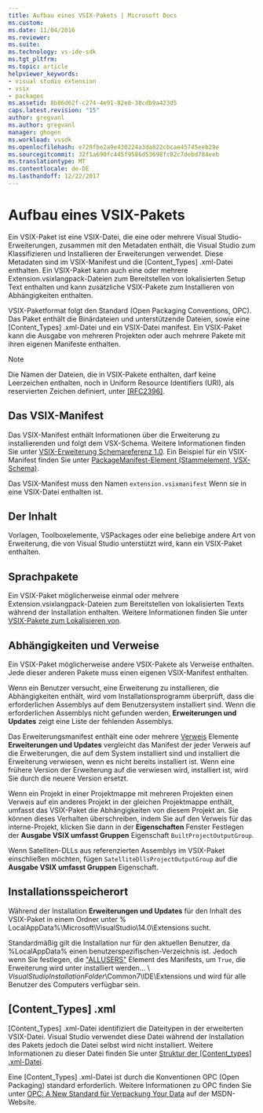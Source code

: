 ```yaml
---
title: Aufbau eines VSIX-Pakets | Microsoft Docs
ms.custom: 
ms.date: 11/04/2016
ms.reviewer: 
ms.suite: 
ms.technology: vs-ide-sdk
ms.tgt_pltfrm: 
ms.topic: article
helpviewer_keywords:
- visual studio extension
- vsix
- packages
ms.assetid: 8b86d62f-c274-4e91-82e0-38cdb9a423d5
caps.latest.revision: "15"
author: gregvanl
ms.author: gregvanl
manager: ghogen
ms.workload: vssdk
ms.openlocfilehash: e728fbe2a9e430224a3da822cbcae45745eeb29e
ms.sourcegitcommit: 32f1a690fc445f9586d53698fc82c7debd784eeb
ms.translationtype: MT
ms.contentlocale: de-DE
ms.lasthandoff: 12/22/2017
---
```

# <a name="anatomy-of-a-vsix-package"></a>Aufbau eines VSIX-Pakets
Ein VSIX-Paket ist eine VSIX-Datei, die eine oder mehrere Visual Studio-Erweiterungen, zusammen mit den Metadaten enthält, die Visual Studio zum Klassifizieren und Installieren der Erweiterungen verwendet. Diese Metadaten sind im VSIX-Manifest und die [Content_Types] .xml-Datei enthalten. Ein VSIX-Paket kann auch eine oder mehrere Extension.vsixlangpack-Dateien zum Bereitstellen von lokalisierten Setup Text enthalten und kann zusätzliche VSIX-Pakete zum Installieren von Abhängigkeiten enthalten.  
  
 VSIX-Paketformat folgt den Standard (Open Packaging Conventions, OPC). Das Paket enthält die Binärdateien und unterstützende Dateien, sowie eine [Content_Types] .xml-Datei und ein VSIX-Datei manifest. Ein VSIX-Paket kann die Ausgabe von mehreren Projekten oder auch mehrere Pakete mit ihren eigenen Manifeste enthalten.  
  
> [!NOTE]
>  Die Namen der Dateien, die in VSIX-Pakete enthalten, darf keine Leerzeichen enthalten, noch in Uniform Resource Identifiers (URI), als reservierten Zeichen definiert, unter [ \[RFC2396\]](http://go.microsoft.com/fwlink/?LinkId=90339).  
  
## <a name="the-vsix-manifest"></a>Das VSIX-Manifest  
 Das VSIX-Manifest enthält Informationen über die Erweiterung zu installierenden und folgt dem VSX-Schema. Weitere Informationen finden Sie unter [VSIX-Erweiterung Schemareferenz 1.0](http://msdn.microsoft.com/en-us/76e410ec-b1fb-4652-ac98-4a4c52e09a2b). Ein Beispiel für ein VSIX-Manifest finden Sie unter [PackageManifest-Element (Stammelement, VSX-Schema)](http://msdn.microsoft.com/en-us/f8ae42ba-775a-4d2b-976a-f556e147f187).  
  
 Das VSIX-Manifest muss den Namen `extension.vsixmanifest` Wenn sie in eine VSIX-Datei enthalten ist.  
  
## <a name="the-content"></a>Der Inhalt  
 Vorlagen, Toolboxelemente, VSPackages oder eine beliebige andere Art von Erweiterung, die von Visual Studio unterstützt wird, kann ein VSIX-Paket enthalten.  
  
## <a name="language-packs"></a>Sprachpakete  
 Ein VSIX-Paket möglicherweise einmal oder mehrere Extension.vsixlangpack-Dateien zum Bereitstellen von lokalisierten Texts während der Installation enthalten. Weitere Informationen finden Sie unter [VSIX-Pakete zum Lokalisieren von](../extensibility/localizing-vsix-packages.md).  
  
## <a name="dependencies-and-references"></a>Abhängigkeiten und Verweise  
 Ein VSIX-Paket möglicherweise andere VSIX-Pakete als Verweise enthalten. Jede dieser anderen Pakete muss einen eigenen VSIX-Manifest enthalten.  
  
 Wenn ein Benutzer versucht, eine Erweiterung zu installieren, die Abhängigkeiten enthält, wird vom Installationsprogramm überprüft, dass die erforderlichen Assemblys auf dem Benutzersystem installiert sind. Wenn die erforderlichen Assemblys nicht gefunden werden, **Erweiterungen und Updates** zeigt eine Liste der fehlenden Assemblys.  
  
 Das Erweiterungsmanifest enthält eine oder mehrere [Verweis](http://msdn.microsoft.com/en-us/32c52934-e81e-4b53-8cb6-4df45ef7bfa8) Elemente **Erweiterungen und Updates** vergleicht das Manifest der jeder Verweis auf die Erweiterungen, die auf dem System installiert sind und installiert die Erweiterung verwiesen, wenn es nicht bereits installiert ist. Wenn eine frühere Version der Erweiterung auf die verwiesen wird, installiert ist, wird Sie durch die neuere Version ersetzt.  
  
 Wenn ein Projekt in einer Projektmappe mit mehreren Projekten einen Verweis auf ein anderes Projekt in der gleichen Projektmappe enthält, umfasst das VSIX-Paket die Abhängigkeiten von diesem Projekt an. Sie können dieses Verhalten überschreiben, indem Sie auf den Verweis für das interne-Projekt, klicken Sie dann in der **Eigenschaften** Fenster Festlegen der **Ausgabe VSIX umfasst Gruppen** Eigenschaft `BuiltProjectOutputGroup`.  
  
 Wenn Satelliten-DLLs aus referenzierten Assemblys im VSIX-Paket einschließen möchten, fügen `SatelliteDllsProjectOutputGroup` auf die **Ausgabe VSIX umfasst Gruppen** Eigenschaft.  
  
## <a name="installation-location"></a>Installationsspeicherort  
 Während der Installation **Erweiterungen und Updates** für den Inhalt des VSIX-Paket in einem Ordner unter % LocalAppData%\Microsoft\VisualStudio\14.0\Extensions sucht.  
  
 Standardmäßig gilt die Installation nur für den aktuellen Benutzer, da %LocalAppData% einen benutzerspezifischen-Verzeichnis ist. Jedoch wenn Sie festlegen, die ["ALLUSERS"](http://msdn.microsoft.com/en-us/ac817f50-3276-4ddb-b467-8bbb1432455b) Element des Manifests, um `True`, die Erweiterung wird unter installiert werden... \\ *VisualStudioInstallationFolder*\Common7\IDE\Extensions und wird für alle Benutzer des Computers verfügbar sein.  
  
## <a name="contenttypesxml"></a>[Content_Types] .xml  
 [Content_Types] .xml-Datei identifiziert die Dateitypen in der erweiterten VSIX-Datei. Visual Studio verwendet diese Datei während der Installation des Pakets jedoch die Datei selbst wird nicht installiert. Weitere Informationen zu dieser Datei finden Sie unter [Struktur der [Content_types] .xml-Datei](the-structure-of-the-content-types-dot-xml-file.md).  
  
 Eine [Content_Types] .xml-Datei ist durch die Konventionen OPC (Open Packaging) standard erforderlich. Weitere Informationen zu OPC finden Sie unter [OPC: A New Standard für Verpackung Your Data](http://go.microsoft.com/fwlink/?LinkID=148207) auf der MSDN-Website.